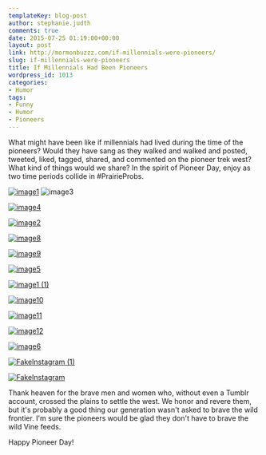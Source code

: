 ```yaml
---
templateKey: blog-post
author: stephanie.judth
comments: true
date: 2015-07-25 01:19:00+00:00
layout: post
link: http://mormonbuzzz.com/if-millennials-were-pioneers/
slug: if-millennials-were-pioneers
title: If Millennials Had Been Pioneers
wordpress_id: 1013
categories:
- Humor
tags:
- Funny
- Humor
- Pioneers
---
```


What might have been like if millennials had lived during the time of the pioneers? Would they have sang as they walked and walked and posted, tweeted, liked, tagged, shared, and commented on the pioneer trek west? What kind of things would we share? In the spirit of Pioneer Day, enjoy as two time periods collide in #PrairieProbs.

[
](/img/image1.jpg)[![image1](/img/image1-300x154.jpg)](/img/image1.jpg)
![image3](/img/image3-300x104.jpg)

[![image4](/img/image4-300x143.jpg)](/img/image5.jpg)

[![image2](/img/image2-300x146.jpg)](/img/image8.jpg)

[![image8](/img/image8-300x92.jpg)](/img/image8.jpg)

[![image9](/img/image9-300x149.jpg)](/img/image9.jpg)

[![image5](/img/image5-300x222.jpg)](/img/image10.jpg)

[![image1 (1)](/img/image1-1-169x300.jpg)](/img/image10.jpg)

[![image10](/img/image10-300x86.jpg)](/img/image10.jpg)



[![image11](/img/image11-300x179.jpg)](/img/image11.jpg)

[![image12](/img/image12-169x300.jpg)](/img/image12.jpg)

[![image6](/img/image6-300x173.jpg)](/img/image12.jpg)

[![FakeInstagram (1)](/img/FakeInstagram-1-169x300.jpg)](/img/FakeInstagram-1.jpg)

[![FakeInstagram](/img/FakeInstagram-169x300.jpg)](/img/FakeInstagram.jpg)



Thank heaven for the brave men and women who, without even a Tumblr account, crossed the plains to settle the west. We honor and revere them, but it's probably a good thing our generation wasn't asked to brave the wild frontier. I'm sure the pioneers would be glad they don't have to brave the wild Vine feeds.

Happy Pioneer Day!


